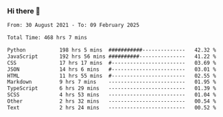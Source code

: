 ### Hi there 👋

<!--
**dominoto/dominoto** is a ✨ _special_ ✨ repository because its `README.md` (this file) appears on your GitHub profile.

Here are some ideas to get you started:

- 🔭 I’m currently working on ...
- 🌱 I’m currently learning ...
- 👯 I’m looking to collaborate on ...
- 🤔 I’m looking for help with ...
- 💬 Ask me about ...
- 📫 How to reach me: ...
- 😄 Pronouns: ...
- ⚡ Fun fact: ...
-->
<!--START_SECTION:waka-->

```txt
From: 30 August 2021 - To: 09 February 2025

Total Time: 468 hrs 7 mins

Python           198 hrs 5 mins  ###########--------------   42.32 %
JavaScript       192 hrs 56 mins ##########---------------   41.22 %
CSS              17 hrs 17 mins  #------------------------   03.69 %
JSON             14 hrs 6 mins   #------------------------   03.01 %
HTML             11 hrs 55 mins  #------------------------   02.55 %
Markdown         9 hrs 7 mins    -------------------------   01.95 %
TypeScript       6 hrs 29 mins   -------------------------   01.39 %
SCSS             4 hrs 53 mins   -------------------------   01.04 %
Other            2 hrs 32 mins   -------------------------   00.54 %
Text             2 hrs 24 mins   -------------------------   00.52 %
```

<!--END_SECTION:waka-->
